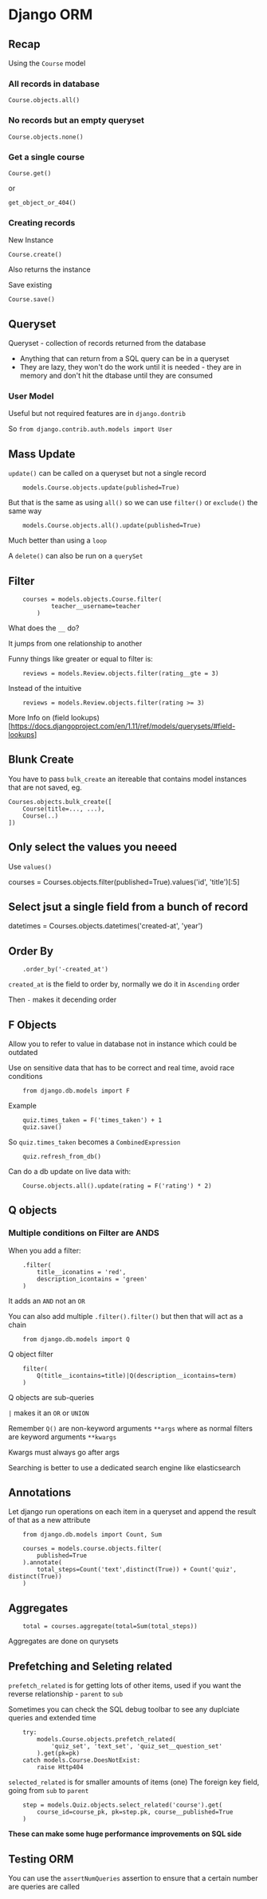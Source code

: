 # Django ORM

## Recap

Using the `Course` model

### All records in database

    Course.objects.all()

### No records but an empty queryset

    Course.objects.none()

### Get a single course

    Course.get()

or

    get_object_or_404()

### Creating records

New Instance

    Course.create()

Also returns the instance

Save existing

    Course.save()

## Queryset

Queryset - collection of records returned from the database

* Anything that can return from a SQL query can be in a queryset
* They are lazy, they won't do the work until it is needed - they are in memory and don't hit the dtabase until they are consumed

### User Model

Useful but not required features are in `django.dontrib`

So `from django.contrib.auth.models import User`

## Mass Update

`update()` can be called on a queryset but not a single record

        models.Course.objects.update(published=True)

But that is the same as using `all()` so we can use `filter()` or `exclude()` the same way

        models.Course.objects.all().update(published=True)

Much better than using a `loop`

A `delete()` can also be run on a `querySet`

## Filter

        courses = models.objects.Course.filter(
                teacher__username=teacher
            )

What does the `__` do?

It jumps from one relationship to another

Funny things like greater or equal to filter is:

        reviews = models.Review.objects.filter(rating__gte = 3)

Instead of the intuitive

        reviews = models.Review.objects.filter(rating >= 3)

More Info on (field lookups)[https://docs.djangoproject.com/en/1.11/ref/models/querysets/#field-lookups]

## Blunk Create

You have to pass `bulk_create` an itereable that contains model instances that are not saved, eg.

    Courses.objects.bulk_create([
        Course(title=..., ...),
        Course(..)
    ])

## Only select the values you neeed

Use `values()`

courses = Courses.objects.filter(published=True).values('id', 'title')[:5]

## Select jsut a single field from a bunch of record

datetimes = Courses.objects.datetimes('created-at', 'year')

## Order By

        .order_by('-created_at')

`created_at` is the field to order by, normally we do it in `Ascending` order

Then `-` makes it decending order

## F Objects

Allow you to refer to value in database not in instance which could be outdated

Use on sensitive data that has to be correct and real time, avoid race conditions

        from django.db.models import F

Example

        quiz.times_taken = F('times_taken') + 1
        quiz.save()

So `quiz.times_taken` becomes a `CombinedExpression`

        quiz.refresh_from_db()

Can do a db update on live data with:

        Course.objects.all().update(rating = F('rating') * 2)

## Q objects

### Multiple conditions on Filter are ANDS

When you add a filter:

        .filter(
            title__iconatins = 'red',
            description_icontains = 'green'
        )

It adds an `AND` not an `OR`

You can also add multiple `.filter().filter()` but then that will act as a chain

        from django.db.models import Q

Q object filter 

        filter(
            Q(title__icontains=title)|Q(description__icontains=term)
        )

Q objects are sub-queries

`|` makes it an `OR` or `UNION`

Remember `Q()` are non-keyword arguments `**args` where as normal filters are keyword arguments `**kwargs`

Kwargs must always go after args

Searching is better to use a dedicated search engine like elasticsearch

## Annotations

Let django run operations on each item in a queryset and append the result of that as a new attribute

        from django.db.models import Count, Sum

        courses = models.course.objects.filter(
            published=True
        ).annotate(
            total_steps=Count('text',distinct(True)) + Count('quiz', distinct(True))
        )

## Aggregates

        total = courses.aggregate(total=Sum(total_steps))

Aggregates are done on qurysets

## Prefetching and Seleting related

`prefetch_related` is for getting lots of other items, used if you want the reverse relationship - `parent` to `sub`

Sometimes you can check the SQL debug toolbar to see any duplciate queries and extended time

        try:
            models.Course.objects.prefetch_related(
                'quiz_set', 'text_set', 'quiz_set__question_set'
            ).get(pk=pk)
        catch models.Course.DoesNotExist:
            raise Http404

`selected_related` is for smaller amounts of items (one)
The foreign key field, going from `sub` to `parent`

        step = models.Quiz.objects.select_related('course').get(
            course_id=course_pk, pk=step.pk, course__published=True
        )

**These can make some huge performance improvements on SQL side**

## Testing ORM

You can use the `assertNumQueries` assertion to ensure that a certain number are queries are called